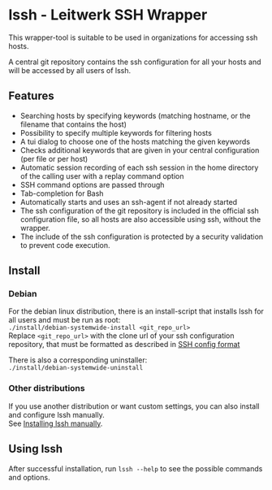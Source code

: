 # lssh - Leitwerk SSH Wrapper

This wrapper-tool is suitable to be used in organizations for accessing ssh hosts.

A central git repository contains the ssh configuration for all your hosts and will be accessed by all users of lssh.

## Features

- Searching hosts by specifying keywords (matching hostname, or the filename that contains the host)
- Possibility to specify multiple keywords for filtering hosts
- A tui dialog to choose one of the hosts matching the given keywords
- Checks additional keywords that are given in your central configuration (per file or per host)
- Automatic session recording of each ssh session in the home directory of the calling user with a replay command option
- SSH command options are passed through
- Tab-completion for Bash
- Automatically starts and uses an ssh-agent if not already started
- The ssh configuration of the git repository is included in the official ssh configuration file, so all hosts are also accessible using ssh, without the wrapper.
- The include of the ssh configuration is protected by a security validation to prevent code execution.

## Install

### Debian

For the debian linux distribution, there is an install-script that installs lssh for all users and must be run as root:  
`./install/debian-systemwide-install <git_repo_url>`  
Replace `<git_repo_url>` with the clone url of your ssh configuration repository, that must be formatted as described in [SSH config format](./docs/ssh_config_format.md)

There is also a corresponding uninstaller:  
`./install/debian-systemwide-uninstall`

### Other distributions

If you use another distribution or want custom settings, you can also install and configure lssh manually.  
See [Installing lssh manually](./install/install-manually.md).

## Using lssh

After successful installation, run `lssh --help` to see the possible commands and options.
